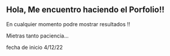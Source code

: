 

## Hola, Me encuentro haciendo el Porfolio!! 

En cualquier momento podre mostrar resultados !!

Mietras tanto paciencia... 

fecha de inicio 4/12/22


